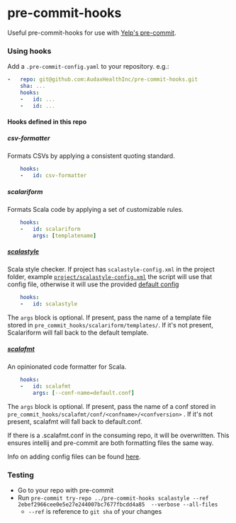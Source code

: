 # pre-commit-hooks

Useful pre-commit-hooks for use with [Yelp's pre-commit](https://github.com/pre-commit/pre-commit).

### Using hooks
Add a `.pre-commit-config.yaml` to your repository. e.g.:

```yaml
-   repo: git@github.com:AudaxHealthInc/pre-commit-hooks.git
    sha: ...
    hooks:
    -   id: ...
    -   id: ...
```

#### Hooks defined in this repo

##### csv-formatter
Formats CSVs by applying a consistent quoting standard.

```yaml
    hooks:
    -   id: csv-formatter
```

##### scalariform
Formats Scala code by applying a set of customizable rules.

```yaml
    hooks:
    -   id: scalariform
        args: [templatename]
```

##### [scalastyle](http://www.scalastyle.org/)
Scala style checker.
If project has `scalastyle-config.xml` in the project folder, example [`project/scalastyle-config.xml`](https://github.com/AudaxHealthInc/proton/project/scalastyle-config.xml) the script will use that config file, otherwise it will use the provided [default config](./pre_commit_hooks/scalastyle/configs/default.xml)

```yaml
    hooks:
    -   id: scalastyle
```

The `args` block is optional.
If present, pass the name of a template file stored in `pre_commit_hooks/scalariform/templates/`.
If it's not present, Scalariform will fall back to the default template.

##### [scalafmt](http://scalameta.org/scalafmt/)
An opinionated code formatter for Scala.

```yaml
    hooks:
    -   id: scalafmt
        args: [--conf-name=default.conf]
```

The `args` block is optional.
If present, pass the name of a conf stored in `pre_commit_hooks/scalafmt/conf/<confname>/<confversion>` .
If it's not present, scalafmt will fall back to default.conf.

If there is a .scalafmt.conf in the consuming repo, it will be overwritten. This ensures intellij and pre-commit
are both formatting files the same way.

Info on adding config files can be found [here](./pre_commit_hooks/scalafmt/conf/README.md).

### Testing
- Go to your repo with pre-commit
- Run `pre-commit try-repo ../pre-commit-hooks scalastyle --ref 2ebef2966cee0e5e27e244007bc7677fbcdd4a85  --verbose --all-files`
  - `--ref` is reference to `git sha` of your changes
